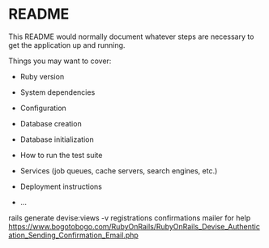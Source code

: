 # README

This README would normally document whatever steps are necessary to get the
application up and running.

Things you may want to cover:

* Ruby version

* System dependencies

* Configuration

* Database creation

* Database initialization

* How to run the test suite

* Services (job queues, cache servers, search engines, etc.)

* Deployment instructions

* ...

rails generate devise:views -v registrations confirmations mailer
for help
https://www.bogotobogo.com/RubyOnRails/RubyOnRails_Devise_Authentication_Sending_Confirmation_Email.php